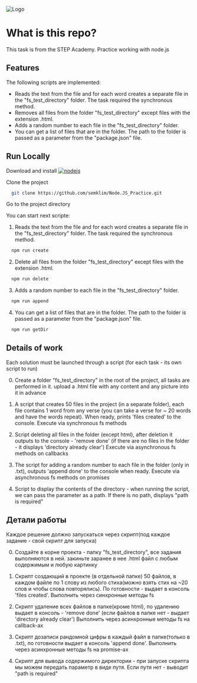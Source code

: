 
![Logo](https://upload.wikimedia.org/wikipedia/commons/thumb/d/d9/Node.js_logo.svg/1920px-Node.js_logo.svg.png)


# What is this repo?

This task is from the STEP Academy.
Practice working with node.js
## Features 
The following scripts are implemented:
- Reads the text from the file and for each word creates a separate file in the "fs_test_directory" folder. The task required the synchronous method.
- Removes all files from the folder "fs_test_directory" except files with the extension .html.
- Adds a random number to each file in the "fs_test_directory" folder.
- You can get a list of files that are in the folder. The path to the folder is passed as a parameter from the "package.json" file.

## Run Locally

Download and install [![nodejs](https://img.shields.io/badge/node.js-000?style=for-the-badge&logo=nodedotjs&logoColor=green)](https://nodejs.org/en/)

Clone the project

```bash
  git clone https://github.com/semklim/Node.JS_Practice.git
```

Go to the project directory

You can start next scripte:
1) Reads the text from the file and for each word creates a separate file in the "fs_test_directory" folder. The task required the synchronous method.

```bash
  npm run create
```
2) Delete all files from the folder "fs_test_directory" except files with the extension .html.

```bash
  npm run delete
```
3) Adds a random number to each file in the "fs_test_directory" folder.

```bash
  npm run append
```
4) You can get a list of files that are in the folder. The path to the folder is passed as a parameter from the "package.json" file.

```bash
  npm run getDir
```
## Details of work

Each solution must be launched through a script (for each task - its own script to run)

0. Create a folder "fs_test_directory" in the root of the project, all tasks are performed in it.
upload a .html file with any content and any picture into it in advance


1. A script that creates 50 files in the project (in a separate folder), each file contains 1 word from any verse (you can take a verse for ~ 20 words and have the words repeat).
When ready, prints 'files created' to the console.
Execute via synchronous fs methods


2. Script deleting all files in the folder (except html), after deletion it outputs to the console - 'remove done' (if there are no files in the folder - it displays 'directory already clear')
Execute via asynchronous fs methods on callbacks


3. The script for adding a random number to each file in the folder (only in .txt), outputs 'append done' to the console when ready.
Execute via asynchronous fs methods on promises

4. Script to display the contents of the directory - when running the script, we can pass the parameter as a path. If there is no path, displays "path is required"
## Детали работы

Каждое решение должно запускаться через скрипт(под каждое задание - свой скрипт для запуска)

0. Создайте в корне проекта - папку "fs_test_directory", все задания выполняются в ней.
закиньте заранее в нее .html файл с любым содержимым и любую картинку


1. Скрипт создающий в проекте (в отдельной папке) 50 файлов, в каждом файле по 1 слову из любого стиха(можно взять стих на ~20 слов и чтобы слова повторялись). 
По готовности - выдает в консоль 'files created'.
Выполнить через синхронные методы fs


2. Скрипт удаление всех файлов в папке(кроме html), по удалению выдает в консоль - 'remove done' (если файлов в папке нет - выдает 'directory already clear')
Выполнить через асинхронные методы fs на callback-ах


3. Скрипт дозаписи рандомной цифры в каждый файл в папке(только в .txt), по готовности выдает в консоль 'append done'.
Выполнить через асинхронные методы fs на promise-ах

4. Скрипт для вывода содержимого директории - при запуске скрипта  мы можем передать параметр в виде путя. Если путя нет - выводит "path is required" 